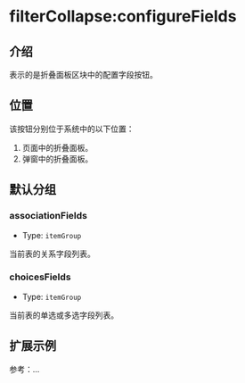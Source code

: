 # filterCollapse:configureFields

## 介绍

表示的是折叠面板区块中的配置字段按钮。

## 位置

该按钮分别位于系统中的以下位置：

1. 页面中的折叠面板。
2. 弹窗中的折叠面板。

## 默认分组

### associationFields

- Type: `itemGroup`

当前表的关系字段列表。

### choicesFields

- Type: `itemGroup`

当前表的单选或多选字段列表。

## 扩展示例

参考：...
